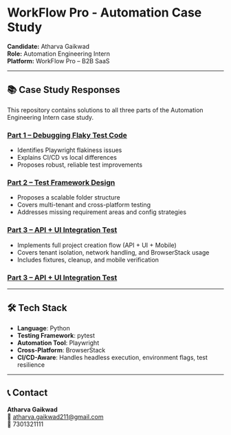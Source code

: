 # WorkFlow Pro - Automation Case Study

**Candidate:** Atharva Gaikwad  
**Role:** Automation Engineering Intern  
**Platform:** WorkFlow Pro – B2B SaaS  

---

## 📚 Case Study Responses

This repository contains solutions to all three parts of the Automation Engineering Intern case study.

### [Part 1 – Debugging Flaky Test Code](./part1_flaky_test_analysis.md)
- Identifies Playwright flakiness issues
- Explains CI/CD vs local differences
- Proposes robust, reliable test improvements

### [Part 2 – Test Framework Design](./part2_framework_design.md)
- Proposes a scalable folder structure
- Covers multi-tenant and cross-platform testing
- Addresses missing requirement areas and config strategies

### [Part 3 – API + UI Integration Test](./part3_integration_test.md)
- Implements full project creation flow (API + UI + Mobile)
- Covers tenant isolation, network handling, and BrowserStack usage
- Includes fixtures, cleanup, and mobile verification

### [Part 3 – API + UI Integration Test](./part3_integration_test.md)

---

## 🛠️ Tech Stack

- **Language**: Python  
- **Testing Framework**: pytest  
- **Automation Tool**: Playwright  
- **Cross-Platform**: BrowserStack  
- **CI/CD-Aware**: Handles headless execution, environment flags, test resilience

---

## 📞 Contact

**Atharva Gaikwad**  
📧 atharva.gaikwad211@gmail.com  
📱 7301321111
